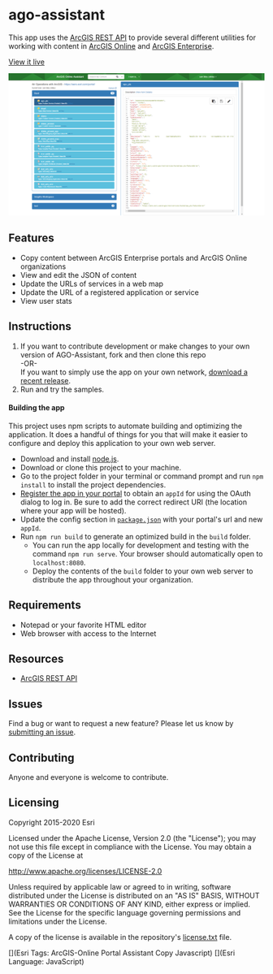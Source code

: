 # ago-assistant

This app uses the [ArcGIS REST API](http://www.arcgis.com/apidocs/rest/) to provide several different utilities for working with content in [ArcGIS Online](http://www.arcgis.com/home/) and [ArcGIS Enterprise](https://www.esri.com/en-us/arcgis/products/arcgis-enterprise/overview).

[View it live](https://ago-assistant.esri.com)

![App](ago-assistant.png)

## Features
* Copy content between ArcGIS Enterprise portals and ArcGIS Online organizations
* View and edit the JSON of content
* Update the URLs of services in a web map
* Update the URL of a registered application or service
* View user stats

## Instructions

1. If you want to contribute development or make changes to your own version of AGO-Assistant, fork and then clone this repo  
-OR-  
If you want to simply use the app on your own network, [download a recent release](https://github.com/Esri/ago-assistant/releases).
2. Run and try the samples.

#### Building the app
This project uses npm scripts to automate building and optimizing the application. It does a handful of things for you that will make it easier to configure and deploy this application to your own web server.

  * Download and install [node.js](http://nodejs.org/).
  * Download or clone this project to your machine.
  * Go to the project folder in your terminal or command prompt and run `npm install` to install the project dependencies.
  * [Register the app in your portal](http://server.arcgis.com/en/server/latest/administer/linux/add-items.htm#ESRI_SECTION1_0D1B620254F745AE84F394289F8AF44B) to obtain an `appId` for using the OAuth dialog to log in. Be sure to add the correct redirect URI (the location where your app will be hosted).
  * Update the config section in [`package.json`](package.json) with your portal's url and new `appId`.
  * Run `npm run build` to generate an optimized build in the `build` folder.
    * You can run the app locally for development and testing with the command `npm run serve`. Your browser should automatically open to `localhost:8080`. 
    * Deploy the contents of the `build` folder to your own web server to distribute the app throughout your organization.

## Requirements

* Notepad or your favorite HTML editor
* Web browser with access to the Internet

## Resources

* [ArcGIS REST API](https://developers.arcgis.com/rest/)

## Issues

Find a bug or want to request a new feature?  Please let us know by [submitting an issue](https://github.com/Esri/ago-assistant/issues/new).

## Contributing

Anyone and everyone is welcome to contribute.

## Licensing
Copyright 2015-2020 Esri

Licensed under the Apache License, Version 2.0 (the "License");
you may not use this file except in compliance with the License.
You may obtain a copy of the License at

   http://www.apache.org/licenses/LICENSE-2.0

Unless required by applicable law or agreed to in writing, software
distributed under the License is distributed on an "AS IS" BASIS,
WITHOUT WARRANTIES OR CONDITIONS OF ANY KIND, either express or implied.
See the License for the specific language governing permissions and
limitations under the License.

A copy of the license is available in the repository's [license.txt](license.txt) file.

[](Esri Tags: ArcGIS-Online Portal Assistant Copy Javascript)
[](Esri Language: JavaScript)

